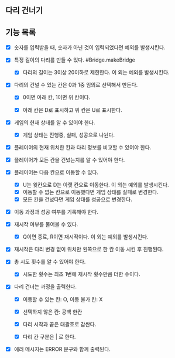 다리 건너기
---

## 기능 목록

- [x] 숫자를 입력받을 때, 숫자가 아닌 것이 입력되었다면 예외를 발생시킨다.

- [x] 특정 길이의 다리를 만들 수 있다. #Bridge.makeBridge
    - [x] 다리의 길이는 3이상 20이하로 제한한다. 이 외는 예외를 발생시킨다.


- [x] 다리의 건널 수 있는 칸은 0과 1중 임의로 선택해서 만든다.
    - [x] 0이면 아래 칸, 1이면 위 칸이다.
    - [x] 아래 칸은 D로 표시하고 위 칸은 U로 표시한다.


- [x] 게임의 현재 상태를 알 수 있어야 한다.
    - [x] 게임 상태는 진행중, 실패, 성공으로 나뉜다.
- [x] 플레이어의 현재 위치한 칸과 다리 정보를 비교할 수 있어야 한다.
- [x] 플레이어가 모든 칸을 건넜는지를 알 수 있어야 한다.
- [x] 플레이어는 다음 칸으로 이동할 수 있다.
    - [x] U는 윗칸으로 D는 아랫 칸으로 이동한다. 이 외는 예외를 발생시킨다.
    - [x] 이동할 수 없는 칸으로 이동했다면 게임 상태를 실패로 변경한다.
    - [x] 모든 칸을 건넜다면 게임 상태를 성공으로 변경한다.
- [x] 이동 과정과 성공 여부를 기록해야 한다.


- [x] 재시작 여부를 물어볼 수 있다.
    - [x] Q이면 종료, R이면 재시작이다. 이 외는 예외를 발생시킨다.
- [x] 재시작은 다리 변경 없이 위치만 왼쪽으로 한 칸 이동 시킨 후 진행된다.


- [x] 총 시도 횟수를 알 수 있어야 한다.
    - [x] 시도한 횟수는 최초 1번에 재시작 횟수만큼 더한 수이다.
- [x] 다리 건너는 과정을 출력한다.
    - [x] 이동할 수 있는 칸: O, 이동 불가 칸: X
    - [x] 선택하지 않은 칸: 공백 한칸
    - [x] 다리 시작과 끝은 대괄호로 감싼다.
    - [x] 다리 칸 구분은 | 로 한다.


- [x] 에러 메시지는 ERROR 문구와 함께 출력된다.
